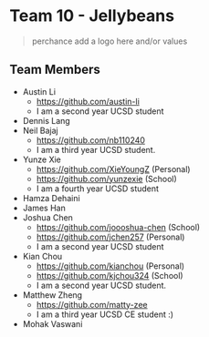 # Team 10 - Jellybeans

> perchance add a logo here and/or values

## Team Members

- Austin Li
  - <https://github.com/austin-li>
  - I am a second year UCSD student
- Dennis Lang
- Neil Bajaj
  - <https://github.com/nb110240>
  - I am a third year UCSD student.
- Yunze Xie
  - <https://github.com/XieYoungZ> (Personal)
  - <https://github.com/yunzexie> (School)
  - I am a fourth year UCSD student 
- Hamza Dehaini
- James Han
- Joshua Chen
  - <https://github.com/joooshua-chen> (School)
  - <https://github.com/jchen257> (Personal)
  - I am a second year UCSD student
- Kian Chou
  - https://github.com/kianchou (Personal)
  - <https://github.com/kjchou324> (School)
  - I am a second year UCSD student.
- Matthew Zheng
  - <https://github.com/matty-zee>
  - I am a third year UCSD CE student :) 
- Mohak Vaswani

